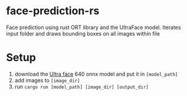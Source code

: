 # face-prediction-rs
Face prediction using rust ORT library and the UltraFace model. Iterates input folder and draws bounding boxes on all images within file

# Setup
1. download the [Ultra face](https://github.com/onnx/models/tree/main/vision/body_analysis/ultraface) 640 onnx model and put it in `[model_path]`
2. add images to `[image_dir]`
3. run `cargo run [model_path] [image_dir] [output_dir]`
